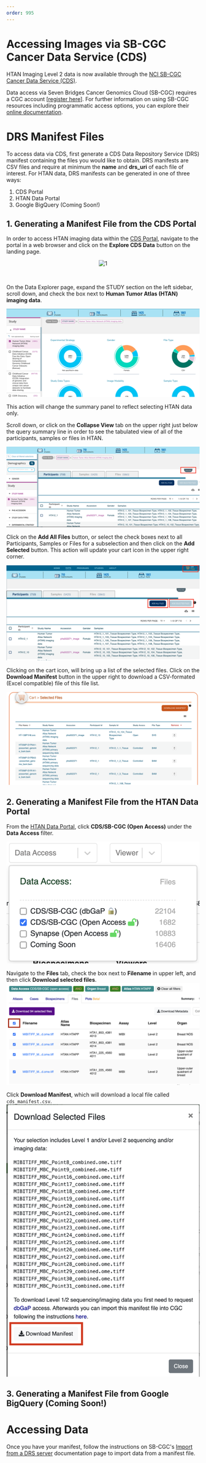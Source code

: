 ```yaml
---
order: 995
---
```


# Accessing Images via SB-CGC Cancer Data Service (CDS)

HTAN Imaging Level 2 data is now available through the [NCI SB-CGC Cancer Data Service (CDS)](https://datacommons.cancer.gov/repository/cancer-data-service).

Data access via Seven Bridges Cancer Genomics Cloud (SB-CGC) requires a CGC account [[register here](https://docs.cancergenomicscloud.org/docs/sign-up-for-the-cgc)]. For further information on using SB-CGC resources including programmatic access options, you can explore their [online documentation](https://docs.cancergenomicscloud.org/docs).

# DRS Manifest Files

To access data via CDS, first generate a CDS Data Repository Service (DRS) manifest containing the files you would like to obtain. DRS manifests are CSV files and require at minimum the **name** and **drs_uri** of each file of interest. For HTAN data, DRS manifests can be generated in one of three ways: 

1. CDS Portal
2. HTAN Data Portal
3. Google BigQuery (Coming Soon!)

## 1. Generating a Manifest File from the CDS Portal

In order to access HTAN imaging data within the [CDS Portal](https://dataservice.datacommons.cancer.gov/), navigate to the portal in a web browser and click on the **Explore CDS Data** button on the landing page.

<p align="center"><img width="364" alt="1" src="https://github.com/ncihtan/htan_missing_manual/assets/123744798/40aff1af-a58f-49dc-9253-6ee5e67ef419">
</p>

&nbsp;

On the Data Explorer page, expand the STUDY section on the left sidebar, scroll down, and check the box next to **Human Tumor Atlas (HTAN) imaging data**.

![CDS Portal: Accessing HTAN Imaging Data](../img/cds_img4.png)

This action will change the summary panel to reflect selecting HTAN data only.

Scroll down, or click on the **Collapse View** tab on the upper right just below the query summary line in order to see the tabulated view of all of the participants, samples or files in HTAN.

![CDS Portal: Accessing HTAN Imaging Data](../img/cds_img7.png)

Click on the **Add All Files** button, or select the check boxes next to all Participants, Samples or Files for a subselection and then click on the **Add Selected** button.  This action will update your cart icon in the upper right corner.

![CDS Portal: Accessing HTAN Imaging Data](../img/cds_img5.png)

Clicking on the cart icon, will bring up a list of the selected files.  Click on the **Download Manifest** button in the upper right to download a CSV-formated (Excel compatible) file of this file list.

![CDS Portal: Adding Data to Cart](../img/cds_img6.png)


## 2. Generating a Manifest File from the HTAN Data Portal

From the [HTAN Data Portal](https://humantumoratlas.org/), click **CDS/SB-CGC (Open Access)** under the **Data Access** filter. 

![HTAN Portal: Accessing Imaging Data in CDS](../img/cds_img1.png)

Navigate to the **Files** tab, check the box next to **Filename** in upper left, and then click **Download selected files**. 
![HTAN Portal: Selecting Imaging Files](../img/cds_img2.png)

Click **Download Manifest**, which will download a local file called `cds_manifest.csv`. 
![HTAN Portal: Download DRS Manifest](../img/cds_img3.png)


## 3. Generating a Manifest File from Google BigQuery (Coming Soon!)


# Accessing Data
Once you have your manifest, follow the instructions on SB-CGC's [Import from a DRS server](https://docs.cancergenomicscloud.org/docs/import-from-a-drs-server#import-from-a-manifest-file) documentation page to import data from a manifest file.